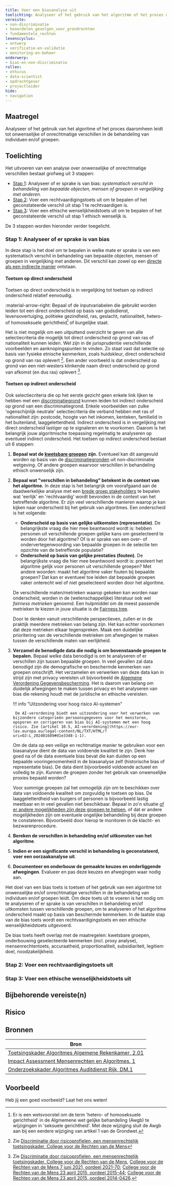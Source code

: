 ```yaml
---
title: Voer een biasanalyse uit
toelichting: Analyseer of het gebruik van het algoritme of het proces daaromheen leidt tot onwenselijke of onrechtmatige verschillen in de behandeling van individuen en/of groepen.  
vereiste:
- non-discriminatie
- beoordelen_gevolgen_voor_grondrechten
- fundamentele_rechten
levenscyclus:
- ontwerp
- verificatie-en-validatie
- monitoring-en-beheer
onderwerp:
- bias-en-non-discriminatie
rollen:
- ethicus
- data-scientist
- opdrachtgever
- projectleider
hide:
- navigation
---
```


<!-- tags -->

## Maatregel
Analyseer of het gebruik van het algoritme of het proces daaromheen leidt tot onwenselijke of onrechtmatige verschillen in de behandeling van individuen en/of groepen.  

## Toelichting
Het uitvoeren van een analyse over onwenselijke of onrechtmatige verschillen bestaat grofweg uit 3 stappen:

- [Stap 1](#stap-1-analyseer-of-er-sprake-is-van-bias): Analyseer of er sprake is van bias: *systematisch verschil in behandeling van bepaalde objecten, mensen of groepen in vergelijking met anderen.*
- [Stap 2](#stap-2-voer-een-rechtvaardigingstoets-uit): Voer een rechtvaardigingstoets uit om te bepalen of het geconstateerde verschil uit stap 1 te rechtvaardigen is. 
- [Stap 3](#stap-3-voer-een-ethische-wenselijkheidstoets-uit): Voer een ethische wenselijkheidstoets uit om te bepalen of het geconstateerde verschil uit stap 1 ethisch wenselijk is. 

De 3 stappen worden hieronder verder toegelicht. 

### Stap 1: Analyseer of er sprake is van bias
In deze stap is het doel om te bepalen in welke mate er sprake is van een systematisch verschil in behandeling van bepaalde objecten, mensen of groepen in vergelijking met anderen. 
Dit verschil kan zowel op een [directe als een indirecte manier](../onderwerpen/bias-en-non-discriminatie/index.md/#bias-in-algoritmische-context) ontstaan. 

#### Toetsen op direct onderscheid
Toetsen op direct onderscheid is in vergelijking tot toetsen op indirect onderscheid relatief eenvoudig. 

:material-arrow-right: Bepaal of de inputvariabelen die gebruikt worden leiden tot een direct onderscheid op basis van godsdienst, levensovertuiging, politieke gezindheid, ras, geslacht, nationaliteit, hetero- of homoseksuele gerichtheid[^1] of burgelijke staat. 

Het is niet mogelijk om een uitputtend overzicht te geven van alle selectiecriteria die mogelijk tot direct onderscheid op grond van ras of nationaliteit kunnen leiden. 
Wel zijn in de jurisprudentie verschillende voorbeelden en aanknopingspunten te vinden. 
Zo staat vast dat selectie op basis van fysieke etnische kenmerken, zoals huidskleur, direct onderscheid op grond van ras oplevert [^2].
Een ander voorbeeld is dat onderscheid op grond van een niet-westers klinkende naam direct onderscheid op grond van afkomst (en dus ras) oplevert [^3].

[^1]: Er is een wetsvoorstel om de term 'hetero- of homoseksuele gerichtheid' in de Algmemene wet gelijke behandeling (Awgb) te wijzigingen in 'seksuele gerichtheid'. Met deze wijziging sluit de Awgb aan bij een eerdere wijziging van artikel 1 van de Grondwet. 

[^2]: Zie [Discriminatie door risicoprofielen, een mensenrechtelijk toetsingskader, College voor de Rechten van de Mens](https://publicaties.mensenrechten.nl/publicatie/61a734e65d726f72c45f9dce)

[^3]: Zie [Discriminatie door risicoprofielen, een mensenrechtelijk toetsingskader, College voor de Rechten van de Mens](https://publicaties.mensenrechten.nl/publicatie/61a734e65d726f72c45f9dce), [College voor de Rechten van de Mens 7 juni 2021, oordeel 2021-70](https://oordelen.mensenrechten.nl/oordeel/2021-70); [College voor de Rechten van de Mens 23 april 2015, oordeel 2015-44](https://oordelen.mensenrechten.nl/oordeel/2015-44); [College voor de Rechten van de Mens 23 april 2015, oordeel 2014-0426](https://oordelen.mensenrechten.nl/oordeel/2015-43).

#### Toetsen op indirect onderscheid
Ook selectiecriteria die op het eerste gezicht geen enkele link lijken te hebben met een [discriminatiegrond](../onderwerpen/bias-en-non-discriminatie/index.md#discriminatiegrond) kunnen leiden tot indirect onderscheid op grond van een discriminatiegrond. 
Enkele voorbeelden van zulke 'ogenschijnlijk neutrale' selectiecriteria die verband hebben met ras of nationaliteit zijn: postcode, hoogte van het inkomen, kenteken, familielid in het buitenland, laaggeletterdheid. 
Indirect onderscheid is in vergelijking met direct onderscheid lastiger op te signaleren en te voorkomen. 
Daarom is het belangrijk jouw algoritmische toepassing regelmatig te analyseren op eventueel indirect onderscheid. 
Het toetsen op indirect onderscheid bestaat uit 6 stappen:

1. **Bepaal wat de [kwetsbare groepen](../maatregelen/kwetsbare_groepen.md) zijn.**
Eventueel kan dit aangevuld worden op basis van de [discriminatiegronden](../onderwerpen/bias-en-non-discriminatie/index.md#discriminatiegrond) uit non-discriminatie wetgeving. Of andere groepen waarvoor verschillen in behandeling ethisch onwenselijk zijn.

2. **Bepaal wat "verschillen in behandeling" betekent in de context van het algoritme.**
In deze stap is het belangrijk om voorafgaand aan de daadwerkelijke analyse met een [brede groep stakeholders](../maatregelen/betrek_belanghebbenden.md) te bepalen wat 'eerlijk' en 'rechtvaardig' wordt bevonden in de context van het betreffende algoritme. 
Er zijn veel verschillende manieren waarop je kan kijken naar onderscheid bij het gebruik van algoritmes. Een onderscheid is het volgende:

    - **Onderscheid op basis van gelijke uitkomsten (representatie)**. 
    De belangrijkste vraag die hier mee beantwoord wordt is: hebben personen uit verschillende groepen gelijke kans om geselecteerd te worden door het algoritme? Of is er sprake van een over- of ondervertegenwoording van bepaalde groepen in de selectie ten opzichte van de betreffende populatie?
    - **Onderscheid op basis van gelijke prestaties (fouten)**. 
    De belangrijkste vraag die hier mee beantwoord wordt is: presteert het algoritme gelijk voor personen uit verschillende groepen? Met andere woorden: maakt het algoritme vaker fouten bij bepaalde groepen? Dat kan er eventueel toe leiden dat bepaalde groepen vaker onterecht wel of niet geselecteerd worden door het algoritme. 

    De verschillende maten/metrieken waarop gekeken kan worden naar onderscheid, worden in de (wetenschappelijke) literatuur ook wel *fairness metrieken* genoemd. 
    Een hulpmiddel om de meest passende metrieken te kiezen in jouw situatie is de [Fairness tree](https://openresearch.amsterdam/en/media/inline/2022/7/14/fairness_handbook.pdf). 

    Door te denken vanuit verschillende perspectieven, zullen er in de praktijk meerdere metrieken van belang zijn. 
    Het kan echter voorkomen dat deze metrieken elkaar tegenspreken. 
    Maak een duidelijke prioritering van de verschillende metrieken om afwegingen te maken tussen de verschillende maten van eerlijkheid. 

3. **Verzamel de benodigde data die nodig is om bovenstaande groepen te bepalen.**
Bepaal welke data benodigd is om te analyseren of er verschillen zijn tussen bepaalde groepen. 
In veel gevallen zal data benodigd zijn die demografische en beschermde kenmerken van groepen omschrijft. 
Het verzamelen en verwerken van deze data kan in strijd zijn met privacy vereisten uit bijvoorbeeld de [Algemene Verordening Gegevensbescherming](../vereisten/persoonsgegevens_worden_rechtmatig_verwerkt.md).
Het is daarom van belang om duidelijk afwegingen te maken tussen privacy en het analyseren van bias die rekening houdt met de juridische en ethische vereisten.

    !!! info "Uitzondering voor hoog risico AI-systemen"

        De AI-verordening biedt een uitzondering voor het verwerken van bijzondere categorieën persoonsgegevens voor het monitoren, opsporen en corrigeren van bias bij AI-systemen met een hoog risico. Zie [artikel 10.5, AI-verordening](https://eur-lex.europa.eu/legal-content/NL/TXT/HTML/?uri=OJ:L_202401689#d1e3348-1-1). 

    Om de data op een veilige en rechtmatige manier te gebruiken voor een biasanalyse dient de data van voldoende kwaliteit te zijn. 
    Denk hier goed na of de data eventuele bias bevat die kan duiden op een bepaalde vooringenomenheid in de biasanalyse zelf (historische bias of representatie bias). 
    De data dient bijvoorbeeld voldoende actueel en volledig te zijn. Kunnen de groepen zonder het gebruik van onwenselijke proxies bepaald worden? 

    Voor sommige groepen zal het onmogelijk zijn om te beschikken over data van voldoende kwaliteit om zorgvuldig te toetsen op bias. 
    De laaggeletterdheid van burgers of personen is bijvoorbeeld lastig meetbaar en in veel gevallen niet beschikbaar. 
    Bepaal in zo'n situatie [of er andere mogelijkheden zijn deze groepen te helpen](../maatregelen/kwetsbare_groepen.md), of dat er andere mogelijkheden zijn om eventuele ongelijke behandeling bij deze groepen te constateren. 
    Bijvoorbeeld door hierop te monitoren in de klacht- en bezwarenprocedure. 

4. **Bereken de verschillen in behandeling en/of uitkomsten van het algoritme**.

5. **Indien er een significante verschil in behandeling is geconstateerd, voer een oorzaakanalyse uit**.

6. **Documenteer en onderbouw de gemaakte keuzes en onderliggende afwegingen**.
Evalueer en pas deze keuzes en afwegingen waar nodig aan.

Het doel van een bias toets is toetsen of het gebruik van een algoritme tot onwenselijke en/of onrechtmatige verschillen in de behandeling van individuen en/of groepen leidt. Om deze toets uit te voeren is het nodig om te analyseren of er sprake is van verschillen in behandeling en/of uitkomsten tussen verschillende groepen, om te analyseren of het algoritme onderscheid maakt op basis van beschermde kenmerken. In de laatste stap van de bias toets wordt een rechtvaardigingstoets en een ethische wenselijkheidstoets uitgevoerd.

De bias toets heeft overlap met de maatregelen: kwetsbare groepen, onderbouwing geselecteerde kenmerken (incl. proxy analyse), mensenrechtentoets, accuraatheid, proportionaliteit, subsidiariteit, legitiem doel, noodzakelijkheid.

### Stap 2: Voer een rechtvaardigingstoets uit

### Stap 3: Voer een ethische wenselijkheidstoets uit


## Bijbehorende vereiste(n)

<!-- list_vereisten_on_maatregelen_page -->

## Risico


## Bronnen
| Bron                                                                                                                                                                     |
|--------------------------------------------------------------------------------------------------------------------------------------------------------------------------|
| [Toetsingskader Algoritmes Algemene Rekenkamer, 2.01](https://www.rekenkamer.nl/onderwerpen/algoritmes/documenten/publicaties/2024/05/15/het-toetsingskader-aan-de-slag) |
| [Impact Assessment Mensenrechten en Algoritmes, 1](https://www.rijksoverheid.nl/documenten/rapporten/2021/02/25/impact-assessment-mensenrechten-en-algoritmes)          |
| [Onderzoekskader Algoritmes Auditdienst Rijk, DM.1](https://www.rijksoverheid.nl/documenten/rapporten/2023/07/11/onderzoekskader-algoritmes-adr-2023)                    |

## Voorbeeld

Heb jij een goed voorbeeld? Laat het ons weten!